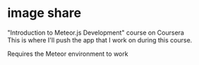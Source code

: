 # image share
"Introduction to Meteor.js Development" course on Coursera <br />
This is where I'll push the app that I work on during this course.

Requires the Meteor environment to work
